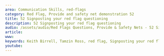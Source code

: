 ```yaml
---
area: Communication Skills, red-flags
category: Red Flag, Provide and safety net demonstration 52
title: 52 Signposting your red flag questioning
description: 52 Signposting your red flag questioning
audio: /assets/audio/Red Flags Questions, Provide & Safety Nets - 52 Signposting your red flag questioning - MQ.mp3
article:
www: 
keywords: Keith Birrell, Tamzin Ross, red flag, Signposting your red flag questioning
youtube: 
--- 
```

